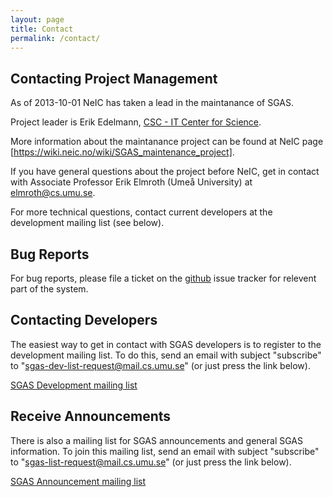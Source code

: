 ```yaml
---
layout: page
title: Contact
permalink: /contact/
---
```


## Contacting Project Management

As of 2013-10-01 NeIC has taken a lead in the maintanance of SGAS.

Project leader is Erik Edelmann, [CSC - IT Center for
Science](http://www.csc.fi).

More information about the maintanance project can be found at NeIC page
[https://wiki.neic.no/wiki/SGAS_maintenance_project].

If you have general questions about the project before NeIC, get in contact
with Associate Professor Erik Elmroth (Umeå University) at
[elmroth@cs.umu.se](mailto:elmroth@cs.umu.se). 

For more technical questions, contact current developers at
the development mailing list (see below).

## Bug Reports
For bug reports, please file a ticket on the
[github](https://github.com/sgas/) issue tracker for relevent part of the
system.

## Contacting Developers

The easiest way to get in contact with SGAS developers is to register to
the development mailing list. To do this, send an email with subject
"subscribe" to "sgas-dev-list-request@mail.cs.umu.se" (or just press the
link below). 

[SGAS Development mailing list](mailto:sgas-dev-list-request@mail.cs.umu.se?subject=subscribe)


## Receive Announcements

There is also a mailing list for SGAS announcements and general SGAS
information. To join this mailing list, send an email with subject
"subscribe" to "sgas-list-request@mail.cs.umu.se" (or just press the link
below).

[SGAS Announcement mailing
list](mailto:sgas-list-request@mail.cs.umu.se?subject=subscribe)


